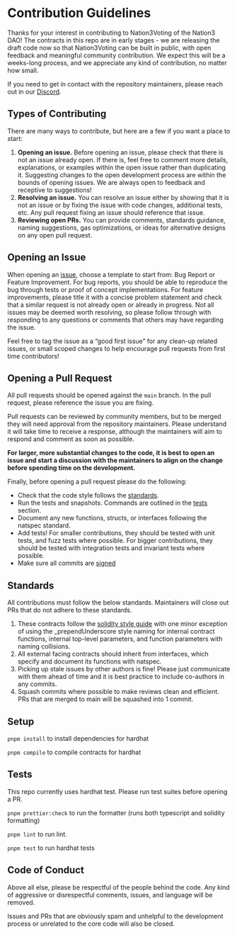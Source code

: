 # Contribution Guidelines

Thanks for your interest in contributing to Nation3Voting of the Nation3 DAO! The contracts in this repo are in early
stages - we are releasing the draft code now so that Nation3Voting can be built in public, with open feedback and
meaningful community contribution. We expect this will be a weeks-long process, and we appreciate any kind of
contribution, no matter how small.

If you need to get in contact with the repository maintainers, please reach out in our
[Discord](https://discord.gg/p8CcbENP).

## Types of Contributing

There are many ways to contribute, but here are a few if you want a place to start:

1. **Opening an issue.** Before opening an issue, please check that there is not an issue already open. If there is,
   feel free to comment more details, explanations, or examples within the open issue rather than duplicating it.
   Suggesting changes to the open development process are within the bounds of opening issues. We are always open to
   feedback and receptive to suggestions!
2. **Resolving an issue.** You can resolve an issue either by showing that it is not an issue or by fixing the issue
   with code changes, additional tests, etc. Any pull request fixing an issue should reference that issue.
3. **Reviewing open PRs.** You can provide comments, standards guidance, naming suggestions, gas optimizations, or ideas
   for alternative designs on any open pull request.

## Opening an Issue

When opening an [issue](https://github.com/nation3/nation3-voting/issues/new/choose), choose a template to start from:
Bug Report or Feature Improvement. For bug reports, you should be able to reproduce the bug through tests or proof of
concept implementations. For feature improvements, please title it with a concise problem statement and check that a
similar request is not already open or already in progress. Not all issues may be deemed worth resolving, so please
follow through with responding to any questions or comments that others may have regarding the issue.

Feel free to tag the issue as a “good first issue” for any clean-up related issues, or small scoped changes to help
encourage pull requests from first time contributors!

## Opening a Pull Request

All pull requests should be opened against the `main` branch. In the pull request, please reference the issue you are
fixing.

Pull requests can be reviewed by community members, but to be merged they will need approval from the repository
maintainers. Please understand it will take time to receive a response, although the maintainers will aim to respond and
comment as soon as possible.

**For larger, more substantial changes to the code, it is best to open an issue and start a discussion with the
maintainers to align on the change before spending time on the development.**

Finally, before opening a pull request please do the following:

- Check that the code style follows the [standards](#standards).
- Run the tests and snapshots. Commands are outlined in the [tests](#tests) section.
- Document any new functions, structs, or interfaces following the natspec standard.
- Add tests! For smaller contributions, they should be tested with unit tests, and fuzz tests where possible. For bigger
  contributions, they should be tested with integration tests and invariant tests where possible.
- Make sure all commits are
  [signed](https://docs.github.com/en/authentication/managing-commit-signature-verification/about-commit-signature-verification)

## Standards

All contributions must follow the below standards. Maintainers will close out PRs that do not adhere to these standards.

1. These contracts follow the [solidity style guide](https://docs.soliditylang.org/en/v0.8.17/style-guide.html) with one
   minor exception of using the \_prependUnderscore style naming for internal contract functions, internal top-level
   parameters, and function parameters with naming collisions.
2. All external facing contracts should inherit from interfaces, which specify and document its functions with natspec.
3. Picking up stale issues by other authors is fine! Please just communicate with them ahead of time and it is best
   practice to include co-authors in any commits.
4. Squash commits where possible to make reviews clean and efficient. PRs that are merged to main will be squashed into
   1 commit.

## Setup

`pnpm install` to install dependencies for hardhat

`pnpm compile` to compile contracts for hardhat

## Tests

This repo currently uses hardhat test. Please run test suites before opening a PR.

`pnpm prettier:check` to run the formatter (runs both typescript and solidity formatting)

`pnpm lint` to run lint.

`pnpm test` to run hardhat tests

## Code of Conduct

Above all else, please be respectful of the people behind the code. Any kind of aggressive or disrespectful comments,
issues, and language will be removed.

Issues and PRs that are obviously spam and unhelpful to the development process or unrelated to the core code will also
be closed.
